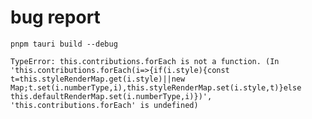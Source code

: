 # bug report

`pnpm tauri build --debug`

`TypeError: this.contributions.forEach is not a function. (In 'this.contributions.forEach(i=>{if(i.style){const t=this.styleRenderMap.get(i.style)||new Map;t.set(i.numberType,i),this.styleRenderMap.set(i.style,t)}else this.defaultRenderMap.set(i.numberType,i)})', 'this.contributions.forEach' is undefined)`